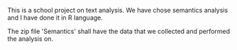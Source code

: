 This is a school project on text analysis. 
We have chose semantics analysis and I have done it in R language.

The zip file 'Semantics' shall have the data that we collected and performed the analysis on.
